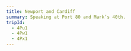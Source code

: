 ```yaml
---
title: Newport and Cardiff
summary: Speaking at Port 80 and Mark’s 40th.
tripId:
  - 4Pu1
  - 4Pw1
  - 4Px1
---
```

